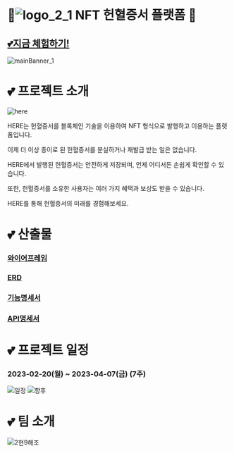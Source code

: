 # 💖![logo_2_1](/uploads/f52c7bbd07f0ab1b279dfcabd9d9d596/logo_2_1.png) NFT 헌혈증서 플랫폼 💖
## [💕지금 체험하기!](http:/j8b209.p.ssafy.io)
![mainBanner_1](/uploads/b356740572f527ad29cf1ad3e5a9b239/mainBanner_1.png)


# 💕 프로젝트 소개

![here](/uploads/2c6072fd803e4b4e83a26c0396a799bd/here.PNG)

HERE는 헌혈증서를 블록체인 기술을 이용하여 NFT 형식으로 발행하고 이용하는 플랫폼입니다.

이제 더 이상 종이로 된 헌혈증서를 분실하거나 재발급 받는 일은 없습니다. 

HERE에서 발행된 헌혈증서는 안전하게 저장되며, 언제 어디서든 손쉽게 확인할 수 있습니다. 

또한, 헌혈증서를 소유한 사용자는 여러 가지 혜택과 보상도 받을 수 있습니다. 

HERE를 통해 헌혈증서의 미래를 경험해보세요.

# 💕 산출물

### [와이어프레임](https://www.figma.com/file/ImeIfuJblHr5vok1o0ARoh/HE%3ARE?node-id=6%3A4)
### [ERD](https://amber-romano-e29.notion.site/ERD-f40171a08ef54f808608c2e5aa787c4e)
### [기능명세서](https://amber-romano-e29.notion.site/12e506a0e299451190fc32483141f194)
### [API명세서](https://amber-romano-e29.notion.site/API-Docs-287c2bb2a1e04a08bd68386ac4047181)


# 💕 **프로젝트 일정**

### **2023-02-20(월) ~ 2023-04-07(금) (7주)**

![일정](/uploads/bd6335bcd6588657f80c523d345e8106/일정.png)
![향후](/uploads/5af39b72c07d840e2fdcb22989fa682c/향후.png)


# 💕 팀 소개
![2현9해조](/uploads/000d01c3c44a8cbb7a553b1227eee168/2현9해조.PNG)
